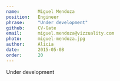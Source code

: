 ```yaml
---
name:       Miguel Mendoza
position:   Engineer
phrase:     "Under development"
github:		CV-Gate   
email:      miguel.mendoza@vizzuality.com
photo:      miguel-mendoza.jpg
author:     Alicia
date:       2015-05-08
order: 		20
---
```


 Under development
